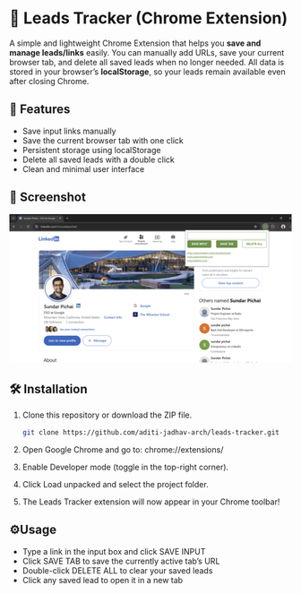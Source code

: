 # 📌 Leads Tracker (Chrome Extension)

A simple and lightweight Chrome Extension that helps you **save and manage leads/links** easily. You can manually add URLs, save your current browser tab, and delete all saved leads when no longer needed. All data is stored in your browser’s **localStorage**, so your leads remain available even after closing Chrome.

## 🚀 Features
-  Save input links manually  
-  Save the current browser tab with one click  
-  Persistent storage using localStorage  
-  Delete all saved leads with a double click  
-  Clean and minimal user interface

## 📸 Screenshot
![Preview](preview.png)

## 🛠️ Installation

1. Clone this repository or download the ZIP file.
   
   ```bash
   git clone https://github.com/aditi-jadhav-arch/leads-tracker.git
   ```
2. Open Google Chrome and go to: chrome://extensions/
3. Enable Developer mode (toggle in the top-right corner).
4. Click Load unpacked and select the project folder.
5. The Leads Tracker extension will now appear in your Chrome toolbar!

## ⚙️Usage
- Type a link in the input box and click SAVE INPUT
- Click SAVE TAB to save the currently active tab’s URL
- Double-click DELETE ALL to clear your saved leads
- Click any saved lead to open it in a new tab
